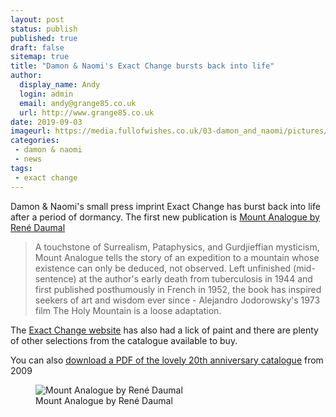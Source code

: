 ```yaml
---
layout: post
status: publish
published: true
draft: false
sitemap: true
title: "Damon & Naomi's Exact Change bursts back into life"
author:
  display_name: Andy
  login: admin
  email: andy@grange85.co.uk
  url: http://www.grange85.co.uk
date: 2019-09-03
imageurl: https://media.fullofwishes.co.uk/03-damon_and_naomi/pictures/exact-change-mount-analogue.jpg
categories:
 - damon & naomi
 - news
tags:
 - exact change
---
```

Damon & Naomi's small press imprint Exact Change has burst back into life after a period of dormancy. The first new publication is <a href="https://exactchange.com/books/mount-analogue">Mount Analogue by René Daumal</a>

> A touchstone of Surrealism, Pataphysics, and Gurdjieffian mysticism, Mount Analogue tells the story of an expedition to a mountain whose existence can only be deduced, not observed. Left unfinished (mid-sentence) at the author's early death from tuberculosis in 1944 and first published posthumously in French in 1952, the book has inspired seekers of art and wisdom ever since - Alejandro Jodorowsky's 1973 film The Holy Mountain is a loose adaptation.

The <a href="https://exactchange.com/">Exact Change website</a> has also had a lick of paint and there are plenty of other selections from the catalogue available to buy.

You can also <a href="https://exactchange.com/about">download a PDF of the lovely 20th anniversary catalogue</a> from 2009

<figure class="caption aligncenter"><img src="s3://media.fullofwishes.co.uk/03-damon_and_naomi/pictures/exact-change-mount-analogue.jpg" alt="Mount Analogue by René Daumal" /><figcaption class="caption-text">Mount Analogue by René Daumal</figcaption></figure>
